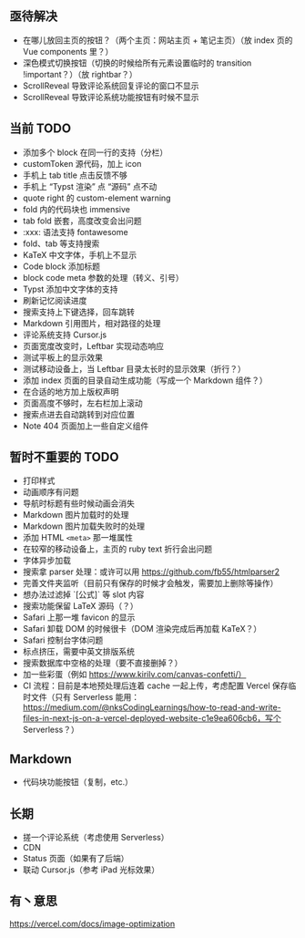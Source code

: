 ## 亟待解决

 - 在哪儿放回主页的按钮？（两个主页：网站主页 + 笔记主页）（放 index 页的 Vue components 里？）
 - 深色模式切换按钮（切换的时候给所有元素设置临时的 transition !important？）（放 rightbar？）
 - ScrollReveal 导致评论系统回复评论的窗口不显示
 - ScrollReveal 导致评论系统功能按钮有时候不显示

## 当前 TODO

 - 添加多个 block 在同一行的支持（分栏）
 - customToken 源代码，加上 icon
 - 手机上 tab title 点击反馈不够
 - 手机上 “Typst 渲染” 点 “源码” 点不动
 - quote right 的 custom-element warning
 - fold 内的代码块也 immensive
 - tab fold 嵌套，高度改变会出问题
 - :xxx: 语法支持 fontawesome
 - fold、tab 等支持搜索
 - KaTeX 中文字体，手机上不显示
 - Code block 添加标题
 - block code meta 参数的处理（转义、引号）
 - Typst 添加中文字体的支持
 - 刷新记忆阅读进度
 - 搜索支持上下键选择，回车跳转
 - Markdown 引用图片，相对路径的处理
 - 评论系统支持 Cursor.js
 - 页面宽度改变时，Leftbar 实现动态响应
 - 测试平板上的显示效果
 - 测试移动设备上，当 Leftbar 目录太长时的显示效果（折行？）
 - 添加 index 页面的目录自动生成功能（写成一个 Markdown 组件？）
 - 在合适的地方加上版权声明
 - 页面高度不够时，左右栏加上滚动
 - 搜索点进去自动跳转到对应位置
 - Note 404 页面加上一些自定义组件

## 暂时不重要的 TODO

 - 打印样式
 - 动画顺序有问题
 - 导航时标题有些时候动画会消失
 - Markdown 图片加载时的处理
 - Markdown 图片加载失败时的处理
 - 添加 HTML `<meta>` 那一堆属性 
 - 在较窄的移动设备上，主页的 ruby text 折行会出问题
 - 字体异步加载
 - 搜索拿 parser 处理：或许可以用 https://github.com/fb55/htmlparser2
 - 完善文件夹监听（目前只有保存的时候才会触发，需要加上删除等操作）
 - 想办法过滤掉 \`[公式]\` 等 slot 内容
 - 搜索功能保留 LaTeX 源码（？）
 - Safari 上那一堆 favicon 的显示
 - Safari 卸载 DOM 的时候很卡（DOM 渲染完成后再加载 KaTeX？）
 - Safari 控制台字体问题
 - 标点挤压，需要中英文排版系统
 - 搜索数据库中空格的处理（要不直接删掉？）
 - 加一些彩蛋（例如 https://www.kirilv.com/canvas-confetti/）
 - CI 流程：目前是本地预处理后连着 cache 一起上传，考虑配置 Vercel 保存临时文件（只有 Serverless 能用：https://medium.com/@nksCodingLearnings/how-to-read-and-write-files-in-next-js-on-a-vercel-deployed-website-c1e9ea606cb6，写个 Serverless？）

## Markdown

 - 代码块功能按钮（复制，etc.）

## 长期

 - 搓一个评论系统（考虑使用 Serverless）
 - CDN
 - Status 页面（如果有了后端）
 - 联动 Cursor.js（参考 iPad 光标效果）

## 有丶意思

https://vercel.com/docs/image-optimization
